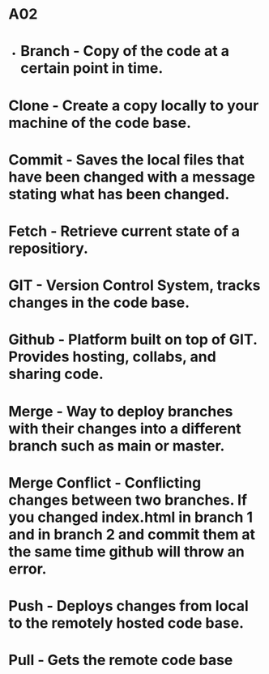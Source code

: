 # A02
* # **Branch** - Copy of the code at a certain point in time. 
# **Clone** - Create a copy locally to your machine of the code base.
# **Commit** - Saves the local files that have been changed with a message stating what has been changed.
# **Fetch** - Retrieve current state of a repositiory.
# **GIT** - Version Control System, tracks changes in the code base.
# **Github** - Platform built on top of GIT. Provides hosting, collabs, and sharing code.
# **Merge** - Way to deploy branches with their changes into a different branch such as main or master.
# **Merge Conflict** - Conflicting changes between two branches. If you changed index.html in branch 1 and in branch 2 and commit them at the same time github will throw an error.
# **Push** - Deploys changes from local to the remotely hosted code base.
# **Pull** - Gets the remote code base 
